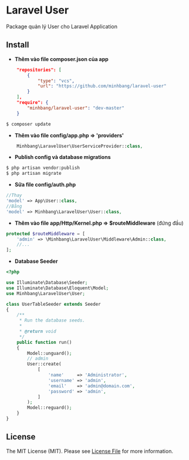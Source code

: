 # Laravel User

Package quản lý User cho Laravel Application

## Install

* **Thêm vào file composer.json của app**
```json
	"repositories": [
        {
            "type": "vcs",
            "url": "https://github.com/minhbang/laravel-user"
        }
    ],
    "require": {
        "minhbang/laravel-user": "dev-master"
    }
```
``` bash
$ composer update
```

* **Thêm vào file config/app.php => 'providers'**
```php
	Minhbang\LaravelUser\UserServiceProvider::class,
```

* **Publish config và database migrations**
```bash
$ php artisan vendor:publish
$ php artisan migrate
```

* **Sữa file config/auth.php**
```php
//Thay
'model' => App\User::class,
//Bằng
'model' => Minhbang\LaravelUser\User::class,
```

* **Thêm vào file app/Http/Kernel.php => $routeMiddleware** (đứng đầu)
```php
protected $routeMiddleware = [
	'admin' => \Minhbang\LaravelUser\Middleware\Admin::class,
	//...
];
```

* **Database Seeder**
```php
<?php

use Illuminate\Database\Seeder;
use Illuminate\Database\Eloquent\Model;
use Minhbang\LaravelUser\User;

class UserTableSeeder extends Seeder
{
    /**
     * Run the database seeds.
     *
     * @return void
     */
    public function run()
    {
        Model::unguard();
        // admin
        User::create(
            [
                'name'     => 'Administrator',
                'username' => 'admin',
                'email'    => 'admin@domain.com',
                'password' => 'admin',
            ]
        );
        Model::reguard();
    }
}
```

## License

The MIT License (MIT). Please see [License File](LICENSE.md) for more information.
